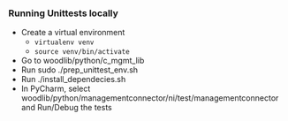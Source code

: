 ### Running Unittests locally 

* Create a virtual environment
    * `virtualenv venv`
    * `source venv/bin/activate`
* Go to woodlib/python/c_mgmt_lib
* Run sudo ./prep_unittest_env.sh
* Run ./install_dependecies.sh
* In PyCharm, select woodlib/python/managementconnector/ni/test/managementconnector and Run/Debug the tests 

